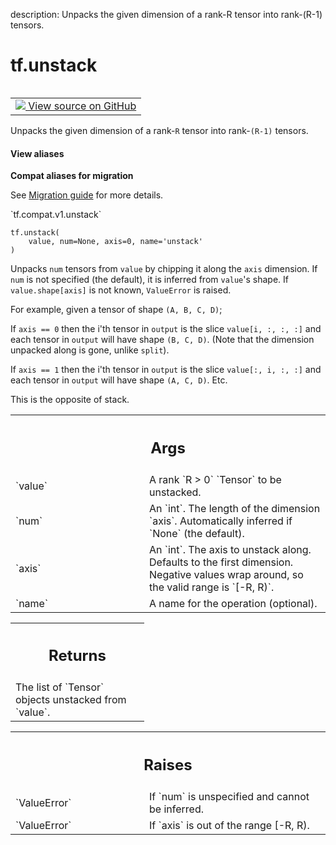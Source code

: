 description: Unpacks the given dimension of a rank-R tensor into rank-(R-1) tensors.

<div itemscope itemtype="http://developers.google.com/ReferenceObject">
<meta itemprop="name" content="tf.unstack" />
<meta itemprop="path" content="Stable" />
</div>

# tf.unstack

<!-- Insert buttons and diff -->

<table class="tfo-notebook-buttons tfo-api nocontent" align="left">
<td>
  <a target="_blank" href="https://github.com/tensorflow/tensorflow/blob/r2.3/tensorflow/python/ops/array_ops.py#L1513-L1559">
    <img src="https://www.tensorflow.org/images/GitHub-Mark-32px.png" />
    View source on GitHub
  </a>
</td>
</table>



Unpacks the given dimension of a rank-`R` tensor into rank-`(R-1)` tensors.

<section class="expandable">
  <h4 class="showalways">View aliases</h4>
  <p>
<b>Compat aliases for migration</b>
<p>See
<a href="https://www.tensorflow.org/guide/migrate">Migration guide</a> for
more details.</p>
<p>`tf.compat.v1.unstack`</p>
</p>
</section>

<pre class="devsite-click-to-copy prettyprint lang-py tfo-signature-link">
<code>tf.unstack(
    value, num=None, axis=0, name='unstack'
)
</code></pre>



<!-- Placeholder for "Used in" -->

Unpacks `num` tensors from `value` by chipping it along the `axis` dimension.
If `num` is not specified (the default), it is inferred from `value`'s shape.
If `value.shape[axis]` is not known, `ValueError` is raised.

For example, given a tensor of shape `(A, B, C, D)`;

If `axis == 0` then the i'th tensor in `output` is the slice
  `value[i, :, :, :]` and each tensor in `output` will have shape `(B, C, D)`.
  (Note that the dimension unpacked along is gone, unlike `split`).

If `axis == 1` then the i'th tensor in `output` is the slice
  `value[:, i, :, :]` and each tensor in `output` will have shape `(A, C, D)`.
Etc.

This is the opposite of stack.

<!-- Tabular view -->
 <table class="responsive fixed orange">
<colgroup><col width="214px"><col></colgroup>
<tr><th colspan="2"><h2 class="add-link">Args</h2></th></tr>

<tr>
<td>
`value`
</td>
<td>
A rank `R > 0` `Tensor` to be unstacked.
</td>
</tr><tr>
<td>
`num`
</td>
<td>
An `int`. The length of the dimension `axis`. Automatically inferred if
`None` (the default).
</td>
</tr><tr>
<td>
`axis`
</td>
<td>
An `int`. The axis to unstack along. Defaults to the first dimension.
Negative values wrap around, so the valid range is `[-R, R)`.
</td>
</tr><tr>
<td>
`name`
</td>
<td>
A name for the operation (optional).
</td>
</tr>
</table>



<!-- Tabular view -->
 <table class="responsive fixed orange">
<colgroup><col width="214px"><col></colgroup>
<tr><th colspan="2"><h2 class="add-link">Returns</h2></th></tr>
<tr class="alt">
<td colspan="2">
The list of `Tensor` objects unstacked from `value`.
</td>
</tr>

</table>



<!-- Tabular view -->
 <table class="responsive fixed orange">
<colgroup><col width="214px"><col></colgroup>
<tr><th colspan="2"><h2 class="add-link">Raises</h2></th></tr>

<tr>
<td>
`ValueError`
</td>
<td>
If `num` is unspecified and cannot be inferred.
</td>
</tr><tr>
<td>
`ValueError`
</td>
<td>
If `axis` is out of the range [-R, R).
</td>
</tr>
</table>

